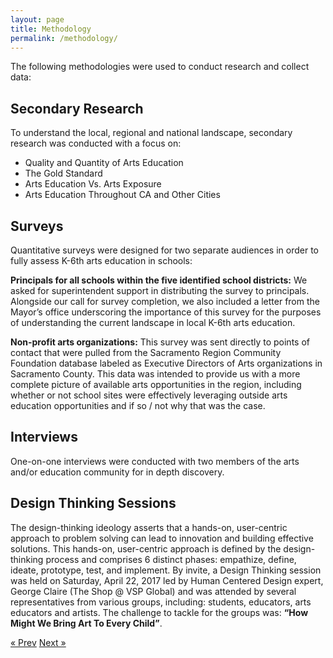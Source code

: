 ```yaml
---
layout: page
title: Methodology
permalink: /methodology/
---
```


The following methodologies were used to conduct research and collect data:

## Secondary Research
To understand the local, regional and national landscape, secondary research was conducted with a focus on:

* Quality and Quantity of Arts Education
* The Gold Standard
* Arts Education Vs. Arts Exposure
* Arts Education Throughout CA and Other Cities

## Surveys

Quantitative surveys were designed for two separate audiences in order to fully assess K-6th arts education in schools:

**Principals for all schools within the five identified school districts:**
We asked for superintendent support in distributing the survey to principals. Alongside our call for survey completion, we also included a letter from the Mayor’s office underscoring the importance of this survey for the purposes of understanding the current landscape in local K-6th arts education.

**Non-profit arts organizations:**
This survey was sent directly to points of contact that were pulled from the Sacramento Region Community Foundation database labeled as Executive Directors of Arts organizations in Sacramento County. This data was intended to provide us with a more complete picture of available arts opportunities in the region, including whether or not school sites were effectively leveraging outside arts education opportunities and if so / not why that was the case. 

## Interviews

One-on-one interviews were conducted with two members of the arts and/or education community for in depth discovery.

## Design Thinking Sessions

The design-thinking ideology asserts that a hands-on, user-centric approach to problem solving can lead to innovation and building effective solutions. This hands-on, user-centric approach is defined by the design-thinking process and comprises 6 distinct phases: empathize, define, ideate, prototype, test, and implement. By invite, a Design Thinking session was held on Saturday, April 22, 2017 led by Human Centered Design expert, George Claire (The Shop @ VSP Global) and was attended by several representatives from various groups, including: students, educators, arts educators and artists. The challenge to tackle for the groups was: **“How Might We Bring Art To Every Child”**.

<!-- Pagination -->
<div class="pagination">
  <a class="pagination-item older" href="{{ site.baseurl }}/define">&laquo; Prev</a>
  <a class="pagination-item newer" href="{{ site.baseurl }}/implement">Next &raquo;</a>
</div>
